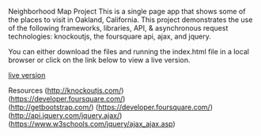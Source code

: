 Neighborhood Map Project
This is a single page app that shows some of the places to visit in Oakland, California. This project demonstrates the use of the following  frameworks, libraries, API, & asynchronous request technologies: knockoutjs, the foursquare api, ajax, and jquery. 

You can either download the files and running the index.html file in a local browser or click on the link below to view a live version.

[live version](https://apk29.github.io/neighborhood_map/)


Resources
(http://knockoutjs.com/)<br>
(https://developer.foursquare.com/)<br>
(http://getbootstrap.com/)
(https://developer.foursquare.com/)<br>
(http://api.jquery.com/jquery.ajax/)<br>
(https://www.w3schools.com/jquery/ajax_ajax.asp)<br>
